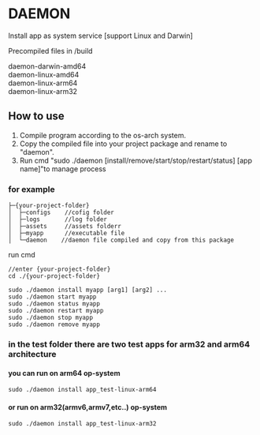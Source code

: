 # DAEMON

Install app as system service [support Linux and Darwin]

Precompiled files in /build

daemon-darwin-amd64<br />
daemon-linux-amd64<br />
daemon-linux-arm64<br />
daemon-linux-arm32<br />


## How to use
1. Compile program according to the os-arch system. 
2. Copy the compiled file into your project package and rename to "daemon".
3. Run cmd "sudo ./daemon [install/remove/start/stop/restart/status] [app name]"to manage process

### for example
```
├─{your-project-folder}
│  ├─configs    //cofig folder
│  ├─logs       //log folder
│  ├─assets     //assets folderr
│  ├─myapp      //executable file
│  └─daemon    //daemon file compiled and copy from this package
```

run cmd
```
//enter {your-project-folder}
cd ./{your-project-folder}

sudo ./daemon install myapp [arg1] [arg2] ...
sudo ./daemon start myapp
sudo ./daemon status myapp
sudo ./daemon restart myapp
sudo ./daemon stop myapp
sudo ./daemon remove myapp
```


### in the test folder there are two test apps for arm32 and arm64 architecture

#### you can run on arm64 op-system
```
sudo ./daemon install app_test-linux-arm64
```
#### or run on arm32(armv6,armv7,etc..) op-system
```
sudo ./daemon install app_test-linux-arm32
```





